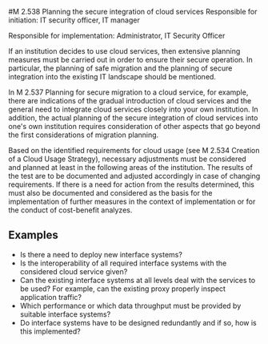 #M 2.538 Planning the secure integration of cloud services
Responsible for initiation: IT security officer, IT manager

Responsible for implementation: Administrator, IT Security Officer

If an institution decides to use cloud services, then extensive planning measures must be carried out in order to ensure their secure operation. In particular, the planning of safe migration and the planning of secure integration into the existing IT landscape should be mentioned.

In M 2.537 Planning for secure migration to a cloud service, for example, there are indications of the gradual introduction of cloud services and the general need to integrate cloud services closely into your own institution. In addition, the actual planning of the secure integration of cloud services into one's own institution requires consideration of other aspects that go beyond the first considerations of migration planning.

Based on the identified requirements for cloud usage (see M 2.534 Creation of a Cloud Usage Strategy), necessary adjustments must be considered and planned at least in the following areas of the institution. The results of the test are to be documented and adjusted accordingly in case of changing requirements. If there is a need for action from the results determined, this must also be documented and considered as the basis for the implementation of further measures in the context of implementation or for the conduct of cost-benefit analyzes.



## Examples 
* Is there a need to deploy new interface systems?
* Is the interoperability of all required interface systems with the considered cloud service given?
* Can the existing interface systems at all levels deal with the services to be used? For example, can the existing proxy properly inspect application traffic?
* Which performance or which data throughput must be provided by suitable interface systems?
* Do interface systems have to be designed redundantly and if so, how is this implemented?




